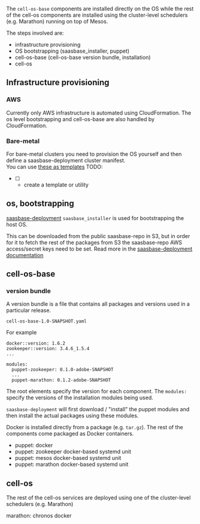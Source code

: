 
The `cell-os-base` components are installed directly on the OS while the rest of the cell-os 
components are installed using the cluster-level schedulers (e.g. Marathon) running on top of Mesos.

The steps involved are:

* infrastructure provisioning
* OS bootstrapping (saasbase_installer, puppet)
* cell-os-base (cell-os-base version bundle, installation)
* cell-os


Infrastructure provisioning
--------------------------

### AWS
Currently only AWS infrastructure is automated using CloudFormation.
The os level bootstrapping and cell-os-base are also handled by CloudFormation.

### Bare-metal 
For bare-metal clusters you need to provision the OS yourself and then define a saasbase-deployment
cluster manifest.  
You can use [these as templates](https://git.corp.adobe.com/metal-cell/clusters/)
TODO: 
- [ ] - create a template or utility 

os, bootstrapping
----------------

[saasbase-deployment](https://git.corp.adobe.com/saasbase/saasbase-deployment) `saasbase_installer` 
is used for bootstrapping the host OS.

This can be downloaded from the public saasbase-repo in S3, but in order for it to fetch the rest
of the packages from S3 the saasbase-repo AWS access/secret keys need to be set.
Read more in the [saasbase-deployment documentation](https://git.corp.adobe.com/saasbase/saasbase-deployment/blob/gh-pages/operations/deployment.md#deploy-saasbase-on-all-machines-in-cluster-deploy)



cell-os-base
------------
### version bundle

A version bundle is a file that contains all packages and versions used in a particular release.

`cell-os-base-1.0-SNAPSHOT.yaml`

For example
```
docker::version: 1.6.2
zookeeper::version: 3.4.6_1.5.4
...

modules:
  puppet-zookeeper: 0.1.0-adobe-SNAPSHOT
  ...
  puppet-marathon: 0.1.2-adobe-SNAPSHOT
```

The root elements specify the version for each component.
The `modules:` specify the versions of the installation modules being used.

`saasbase-deployment` will first download / "install" the puppet modules and then install the
actual packages using these modules. 


Docker is installed directly from a package (e.g. `tar.gz`).
The rest of the components come packaged as Docker containers.

* puppet: docker
* puppet: zookeeper docker-based systemd unit
* puppet: mesos docker-based systemd unit
* puppet: marathon docker-based systemd unit

cell-os
-------

The rest of the cell-os services are deployed using one of the cluster-level schedulers (e.g. Marathon)

marathon: chronos docker



